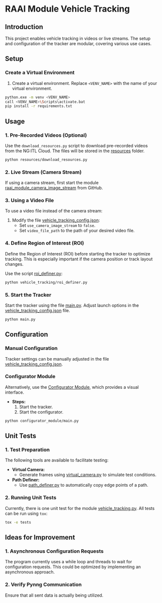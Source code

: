 # RAAI Module Vehicle Tracking

## Introduction
This project enables vehicle tracking in videos or live streams. The setup and configuration of the tracker are modular, covering various use cases.

## Setup

### Create a Virtual Environment
1. Create a virtual environment. Replace `<VENV_NAME>` with the name of your virtual environment.

```bash
python.exe -m venv <VENV_NAME>
call <VENV_NAME>\Scripts\activate.bat
pip install -r requirements.txt
```

## Usage

### 1. Pre-Recorded Videos (Optional)
Use the `download_resources.py` script to download pre-recorded videos from the NG:ITL Cloud. The files will be stored in the [resources](resources) folder.

```bash
python resources/download_resources.py
```

### 2. Live Stream (Camera Stream)
If using a camera stream, first start the module [raai_module_camera_image_stream](https://github.com/vw-wob-it-edu-ngitl/raai_module_camera_image_stream) from GitHub.

### 3. Using a Video File
To use a video file instead of the camera stream:
1. Modify the file [vehicle_tracking_config.json](vehicle_tracking_config.json):
    - Set `use_camera_image_stream` to `false`.
    - Set `video_file_path` to the path of your desired video file.

### 4. Define Region of Interest (ROI)
Define the Region of Interest (ROI) before starting the tracker to optimize tracking. This is especially important if the camera position or track layout changes.

Use the script [roi_definer.py](vehicle_tracking/roi_definer.py):

```bash
python vehicle_tracking/roi_definer.py
```


### 5. Start the Tracker
Start the tracker using the file [main.py](main.py). Adjust launch options in the [vehicle_tracking_config.json](vehicle_tracking_config.json) file.

```bash
python main.py
```


## Configuration

### Manual Configuration
Tracker settings can be manually adjusted in the file [vehicle_tracking_config.json](vehicle_tracking_config.json).

### Configurator Module
Alternatively, use the [Configurator Module](https://github.com/vw-wob-it-edu-ngitl/raai_module_vehicle_tracking_configurator/), which provides a visual interface.
- **Steps:**
  1. Start the tracker.
  2. Start the configurator.

```bash
python configurator_module/main.py
```


## Unit Tests

### 1. Test Preparation
The following tools are available to facilitate testing:
- **Virtual Camera:**
  - Generate frames using [virtual_camera.py](tests/mocks/virtual_camera.py) to simulate test conditions.
- **Path Definer:**
  - Use [path_definer.py](tests/mocks/path_definer.py) to automatically copy edge points of a path.

### 2. Running Unit Tests
Currently, there is one unit test for the module [vehicle_tracking.py](vehicle_tracking/vehicle_tracking.py). All tests can be run using `tox`:

```bash
tox -e tests
```


## Ideas for Improvement

### 1. Asynchronous Configuration Requests
The program currently uses a while loop and threads to wait for configuration requests. This could be optimized by implementing an asynchronous approach.

### 2. Verify Pynng Communication
Ensure that all sent data is actually being utilized.
